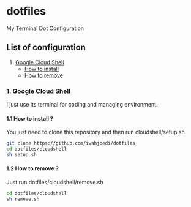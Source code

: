 # dotfiles
My Terminal Dot Configuration

## List of configuration
1. [Google Cloud Shell](https://github.com/iwahjoedi/dotfiles#1-google-cloud-shell)
   * [How to install](https://github.com/iwahjoedi/dotfiles#11-google-cloud-shell)
   * [How to remove](https://github.com/iwahjoedi/dotfiles#12-google-cloud-shell)

### 1. Google Cloud Shell 
I just use its terminal for coding and managing environment.

#### 1.1 How to install ?
You just need to clone this repository and then run cloudshell/setup.sh

```bash
git clone https://github.com/iwahjoedi/dotfiles 
cd dotfiles/cloudshell
sh setup.sh
```
#### 1.2 How to remove ?
Just run dotfiles/cloudshell/remove.sh

```bash
cd dotfiles/cloudshell
sh remove.sh
```
